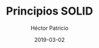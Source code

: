 ---
title: "Principios SOLID"
date: 2019-03-02
author: Héctor Patricio
tags:
comments: true
excerpt: ""
header:
  image: #image
---